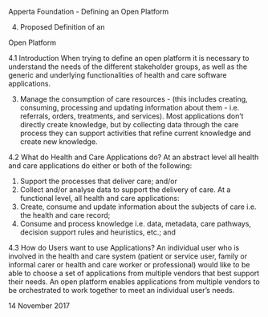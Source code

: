 Apperta Foundation - Defining an Open Platform

4. Proposed Definition of an
	

Open Platform

4.1 Introduction
When trying to define an open platform it
is necessary to understand the needs of
the different stakeholder groups, as well as
the generic and underlying functionalities
of health and care software applications.

3.	 Manage the consumption of care
resources - (this includes creating,
consuming, processing and updating
information about them - i.e. referrals,
orders, treatments, and services).
Most applications don’t directly create
knowledge, but by collecting data through
the care process they can support
activities that refine current knowledge
and create new knowledge.

4.2 What do Health and Care
Applications do?
At an abstract level all health and care
applications do either or both of the
following:
1.	 Support the processes that deliver care;
and/or
2.	 Collect and/or analyse data to support
the delivery of care.
At a functional level, all health and care
applications:
1.	 Create, consume and update
information about the subjects of care i.e. the health and care record;
2.	 Consume and process knowledge i.e. data, metadata, care pathways,
decision support rules and heuristics,
etc.; and

4.3 How do Users want to use
Applications?
An individual user who is involved in
the health and care system (patient or
service user, family or informal carer or
health and care worker or professional)
would like to be able to choose a set of
applications from multiple vendors that
best support their needs.
An open platform enables applications
from multiple vendors to be orchestrated
to work together to meet an individual
user’s needs.

14
November 2017

